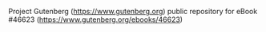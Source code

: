 Project Gutenberg (https://www.gutenberg.org) public repository for eBook #46623 (https://www.gutenberg.org/ebooks/46623)
